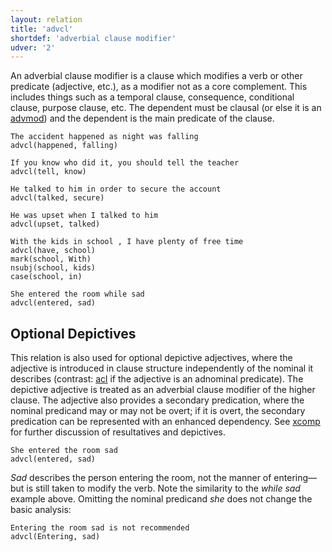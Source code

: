 ```yaml
---
layout: relation
title: 'advcl'
shortdef: 'adverbial clause modifier'
udver: '2'
---
```


An adverbial clause modifier is a clause which modifies a verb or other predicate (adjective, etc.),
as a modifier not as a core complement. This includes things such as a temporal clause, consequence, conditional clause, purpose
clause, etc. The dependent must be clausal (or else it is an [advmod]()) and the dependent is the main predicate of the clause.

~~~ sdparse
The accident happened as night was falling
advcl(happened, falling)
~~~

~~~ sdparse
If you know who did it, you should tell the teacher
advcl(tell, know)
~~~

~~~ sdparse
He talked to him in order to secure the account
advcl(talked, secure)
~~~

~~~ sdparse
He was upset when I talked to him
advcl(upset, talked)
~~~

~~~ sdparse
With the kids in school , I have plenty of free time
advcl(have, school)
mark(school, With)
nsubj(school, kids)
case(school, in)
~~~

~~~ sdparse
She entered the room while sad
advcl(entered, sad)
~~~

## Optional Depictives

This relation is also used for optional depictive adjectives, where the adjective is introduced in clause structure independently of the nominal it describes (contrast: [acl]() if the adjective is an adnominal predicate). The depictive adjective is treated as an adverbial clause modifier of the higher clause. The adjective also provides a secondary predication, where the nominal predicand may or may not be overt; if it is overt, the secondary predication can be represented with an enhanced dependency. See [xcomp]() for further discussion of resultatives and depictives.

~~~ sdparse
She entered the room sad
advcl(entered, sad)
~~~

*Sad* describes the person entering the room, not the manner of entering—but is still taken to modify the verb.
Note the similarity to the *while sad* example above. Omitting the nominal predicand *she* does not change the basic analysis:

~~~ sdparse
Entering the room sad is not recommended
advcl(Entering, sad)
~~~

<!-- Interlanguage links updated St lis 3 20:58:34 CET 2021 -->
